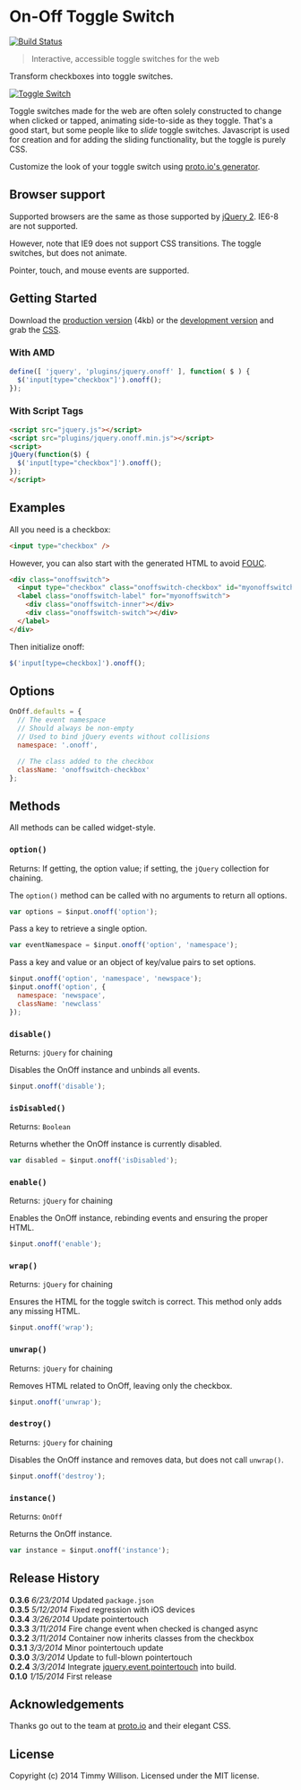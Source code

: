 # On-Off Toggle Switch

[![Build Status](https://travis-ci.org/timmywil/jquery.onoff.png?branch=master)](https://travis-ci.org/timmywil/jquery.onoff)

> Interactive, accessible toggle switches for the web

Transform checkboxes into toggle switches.

[![Toggle Switch](http://f.cl.ly/items/2P1i0A1N1v003A1O3S2Q/Screen%20Shot%202014-01-15%20at%202.54.24%20PM.png)](http://timmywil.github.io/jquery.onoff/)

Toggle switches made for the web are often solely constructed
to change when clicked or tapped,
animating side-to-side as they toggle.
That's a good start, but some people like to *slide* toggle
switches.
Javascript is used for creation and for adding the sliding functionality, but
the toggle is purely CSS.

Customize the look of your toggle switch using [proto.io's generator](http://proto.io/freebies/onoff/).

## Browser support

Supported browsers are the same as those supported by [jQuery 2](http://jquery.com/browser-support/). IE6-8 are not supported.

However, note that IE9 does not support CSS transitions. The toggle switches, but does not animate.

Pointer, touch, and mouse events are supported.

## Getting Started

Download the [production version][min] (4kb) or the [development version][max] and grab the [CSS][css].

[min]: https://raw.github.com/timmywil/jquery.onoff/0.3.6/dist/jquery.onoff.min.js
[max]: https://raw.github.com/timmywil/jquery.onoff/0.3.6/dist/jquery.onoff.js
[css]: https://raw.github.com/timmywil/jquery.onoff/0.3.6/dist/jquery.onoff.css

### With AMD

```js
define([ 'jquery', 'plugins/jquery.onoff' ], function( $ ) {
  $('input[type="checkbox"]').onoff();
});
```

### With Script Tags

```html
<script src="jquery.js"></script>
<script src="plugins/jquery.onoff.min.js"></script>
<script>
jQuery(function($) {
  $('input[type="checkbox"]').onoff();
});
</script>
```

## Examples

All you need is a checkbox:

```html
<input type="checkbox" />
```

However, you can also start with the generated HTML to avoid [FOUC](http://en.wikipedia.org/wiki/Flash_of_unstyled_content).

```html
<div class="onoffswitch">
  <input type="checkbox" class="onoffswitch-checkbox" id="myonoffswitch" />
  <label class="onoffswitch-label" for="myonoffswitch">
    <div class="onoffswitch-inner"></div>
    <div class="onoffswitch-switch"></div>
  </label>
</div>
```

Then initialize onoff:

```js
$('input[type=checkbox]').onoff();
```

## Options

```js
OnOff.defaults = {
  // The event namespace
  // Should always be non-empty
  // Used to bind jQuery events without collisions
  namespace: '.onoff',

  // The class added to the checkbox
  className: 'onoffswitch-checkbox'
};
```

## Methods

All methods can be called widget-style.

### `option()`
Returns: If getting, the option value; if setting, the `jQuery` collection for chaining.

The `option()` method can be called with no arguments to return all options.

```js
var options = $input.onoff('option');
```

Pass a key to retrieve a single option.

```js
var eventNamespace = $input.onoff('option', 'namespace');
```

Pass a key and value or an object of key/value pairs to set options.

```js
$input.onoff('option', 'namespace', 'newspace');
$input.onoff('option', {
  namespace: 'newspace',
  className: 'newclass'
});
```

### `disable()`
Returns: `jQuery` for chaining

Disables the OnOff instance and unbinds all events.

```js
$input.onoff('disable');
```

### `isDisabled()`
Returns: `Boolean`

Returns whether the OnOff instance is currently disabled.

```js
var disabled = $input.onoff('isDisabled');
```

### `enable()`
Returns: `jQuery` for chaining

Enables the OnOff instance, rebinding events and ensuring the proper HTML.

```js
$input.onoff('enable');
```

### `wrap()`
Returns: `jQuery` for chaining

Ensures the HTML for the toggle switch is correct. This method only adds any missing HTML.

```js
$input.onoff('wrap');
```

### `unwrap()`
Returns: `jQuery` for chaining

Removes HTML related to OnOff, leaving only the checkbox.

```js
$input.onoff('unwrap');
```

### `destroy()`
Returns: `jQuery` for chaining

Disables the OnOff instance and removes data, but does not call `unwrap()`.

```js
$input.onoff('destroy');
```

### `instance()`
Returns: `OnOff`

Returns the OnOff instance.

```js
var instance = $input.onoff('instance');
```

## Release History

**0.3.6** *6/23/2014* Updated `package.json`  
**0.3.5** *5/12/2014* Fixed regression with iOS devices  
**0.3.4** *3/26/2014* Update pointertouch  
**0.3.3** *3/11/2014* Fire change event when checked is changed async  
**0.3.2** *3/11/2014* Container now inherits classes from the checkbox  
**0.3.1** *3/3/2014* Minor pointertouch update  
**0.3.0** *3/3/2014* Update to full-blown pointertouch  
**0.2.4** *3/3/2014* Integrate [jquery.event.pointertouch](https://github.com/timmywil/jquery.event.pointertouch) into build.  
**0.1.0** *1/15/2014* First release

## Acknowledgements
Thanks go out to the team at [proto.io](http://proto.io/) and their elegant CSS.

## License
Copyright (c) 2014 Timmy Willison. Licensed under the MIT license.
